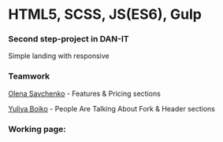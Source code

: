 # HTML5, SCSS, JS(ES6), Gulp

### Second step-project in DAN-IT

Simple landing with responsive

### Teamwork

[Olena Savchenko](https://github.com/OlenaSavchenko) - Features & Pricing sections

[Yuliya Boiko](https://github.com/BoikoYV) - People Are Talking About Fork & Header sections

### Working page:
